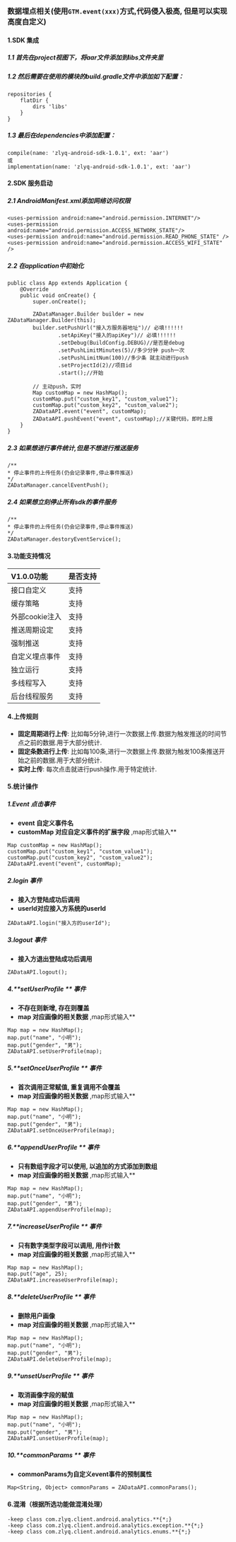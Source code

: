 ### 数据埋点相关(使用`GTM.event(xxx)`方式,代码侵入极高, 但是可以实现高度自定义)

#### 1.SDK 集成
##### 1.1 首先在project视图下，将aar文件添加到libs文件夹里

##### 1.2 然后需要在使用的模块的build.gradle文件中添加如下配置：
```
repositories {
    flatDir {
        dirs 'libs'
    }
}
```

##### 1.3 最后在dependencies中添加配置：
```
compile(name: 'zlyq-android-sdk-1.0.1', ext: 'aar')
或
implementation(name: 'zlyq-android-sdk-1.0.1', ext: 'aar')
```

#### 2.SDK 服务启动
##### 2.1 AndroidManifest.xml添加网络访问权限
```
<uses-permission android:name="android.permission.INTERNET"/>
<uses-permission android:name="android.permission.ACCESS_NETWORK_STATE"/>
<uses-permission android:name="android.permission.READ_PHONE_STATE" />
<uses-permission android:name="android.permission.ACCESS_WIFI_STATE" />
```

##### 2.2 在application中初始化
```
public class App extends Application {
    @Override
    public void onCreate() {
        super.onCreate();

        ZADataManager.Builder builder = new ZADataManager.Builder(this);
        builder.setPushUrl("接入方服务器地址")// 必填!!!!!!
                .setApiKey("接入的apiKey")// 必填!!!!!!
                .setDebug(BuildConfig.DEBUG)//是否是debug
                .setPushLimitMinutes(5)//多少分钟 push一次
                .setPushLimitNum(100)//多少条 就主动进行push
                .setProjectId(2)//项目id
                .start();//开始

        // 主动push，实时
        Map customMap = new HashMap();
        customMap.put("custom_key1", "custom_value1");
        customMap.put("custom_key2", "custom_value2");
        ZADataAPI.event("event", customMap);
        ZADataAPI.pushEvent("event", customMap);//关键代码，即时上报
    }
}
```

##### 2.3 如果想进行事件统计,但是不想进行推送服务
```
/**
* 停止事件的上传任务(仍会记录事件,停止事件推送)
*/
ZADataManager.cancelEventPush();
```

##### 2.4 如果想立刻停止所有sdk的事件服务
```
/**
* 停止事件的上传任务(仍会记录事件,停止事件推送)
*/
ZADataManager.destoryEventService();
```

#### 3.功能支持情况

| V1.0.0功能  | 是否支持  |
| :------------ | :------------ |
|  接口自定义 | 支持  |
|  缓存策略 | 支持  |
|  外部cookie注入 | 支持  |
|  推送周期设定 | 支持  |
|  强制推送 | 支持  |
|  自定义埋点事件 | 支持  |
|  独立运行 | 支持  |
|  多线程写入 | 支持  |
|  后台线程服务 | 支持  |

#### 4.上传规则
- **固定周期进行上传**: 比如每5分钟,进行一次数据上传.数据为触发推送的时间节点之前的数据.用于大部分统计.
- **固定条数进行上传**: 比如每100条,进行一次数据上传.数据为触发100条推送开始之前的数据.用于大部分统计.
- **实时上传**: 每次点击就进行push操作.用于特定统计.

#### 5.统计操作

##### 1.**Event** 点击事件
- **event 自定义事件名**
- **customMap 对应自定义事件的扩展字段** ,map形式输入**
```
Map customMap = new HashMap();
customMap.put("custom_key1", "custom_value1");
customMap.put("custom_key2", "custom_value2");
ZADataAPI.event("event", customMap);
```

##### 2.**login** 事件
- **接入方登陆成功后调用**
- **userId对应接入方系统的userId**
```
ZADataAPI.login("接入方的userId");
```

##### 3.**logout** 事件
- **接入方退出登陆成功后调用**
```
ZADataAPI.logout();
```

##### 4.**setUserProfile ** 事件
- **不存在则新增, 存在则覆盖**
- **map 对应画像的相关数据** ,map形式输入**
```
Map map = new HashMap();
map.put("name", "小明");
map.put("gender", "男");
ZADataAPI.setUserProfile(map);
```

##### 5.**setOnceUserProfile ** 事件
- **首次调用正常赋值, 重复调用不会覆盖**
- **map 对应画像的相关数据** ,map形式输入**
```
Map map = new HashMap();
map.put("name", "小明");
map.put("gender", "男");
ZADataAPI.setOnceUserProfile(map);
```

##### 6.**appendUserProfile ** 事件
- **只有数组字段才可以使用, 以追加的方式添加到数组**
- **map 对应画像的相关数据** ,map形式输入**
```
Map map = new HashMap();
map.put("name", "小明");
map.put("gender", "男");
ZADataAPI.appendUserProfile(map);
```

##### 7.**increaseUserProfile ** 事件
- **只有数字类型字段可以调用, 用作计数**
- **map 对应画像的相关数据** ,map形式输入**
```
Map map = new HashMap();
map.put("age", 25);
ZADataAPI.increaseUserProfile(map);
```

##### 8.**deleteUserProfile ** 事件
- **删除用户画像**
- **map 对应画像的相关数据** ,map形式输入**
```
Map map = new HashMap();
map.put("name", "小明");
map.put("gender", "男");
ZADataAPI.deleteUserProfile(map);
```

##### 9.**unsetUserProfile ** 事件
- **取消画像字段的赋值**
- **map 对应画像的相关数据** ,map形式输入**
```
Map map = new HashMap();
map.put("name", "小明");
map.put("gender", "男");
ZADataAPI.unsetUserProfile(map);
```

##### 10.**commonParams ** 事件
- **commonParams为自定义event事件的预制属性**
```
Map<String, Object> commonParams = ZADataAPI.commonParams();
```

#### 6.混淆（根据所选功能做混淆处理）
```
-keep class com.zlyq.client.android.analytics.**{*;}
-keep class com.zlyq.client.android.analytics.exception.**{*;}
-keep class com.zlyq.client.android.analytics.enums.**{*;}
```